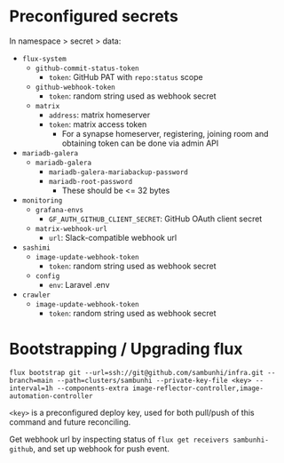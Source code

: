 # Preconfigured secrets

In namespace > secret > data:

* `flux-system`
	* `github-commit-status-token`
		* `token`: GitHub PAT with `repo:status` scope
	* `github-webhook-token`
		* `token`: random string used as webhook secret
	* `matrix`
		* `address`: matrix homeserver
		* `token`: matrix access token
			* For a synapse homeserver, registering, joining room and obtaining token can be done via admin API
* `mariadb-galera`
	* `mariadb-galera`
		* `mariadb-galera-mariabackup-password`
		* `mariadb-root-password`
			* These should be <= 32 bytes
* `monitoring`
	* `grafana-envs`
		* `GF_AUTH_GITHUB_CLIENT_SECRET`: GitHub OAuth client secret
	* `matrix-webhook-url`
		* `url`: Slack-compatible webhook url
* `sashimi`
	* `image-update-webhook-token`
		* `token`: random string used as webhook secret
	* `config`
		* `env`: Laravel .env
* `crawler`
	* `image-update-webhook-token`
		* `token`: random string used as webhook secret

# Bootstrapping / Upgrading flux

```
flux bootstrap git --url=ssh://git@github.com/sambunhi/infra.git --branch=main --path=clusters/sambunhi --private-key-file <key> --interval=1h --components-extra image-reflector-controller,image-automation-controller
```

`<key>` is a preconfigured deploy key, used for both pull/push of this command and future reconciling.

Get webhook url by inspecting status of `flux get receivers sambunhi-github`, and set up webhook for push event.
